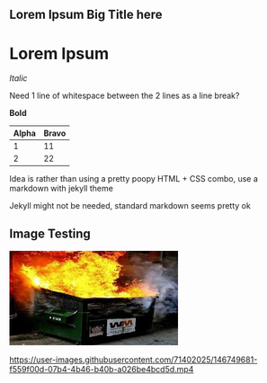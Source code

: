 ## Lorem Ipsum Big Title here

# Lorem Ipsum

*Italic*

Need 1 line of whitespace between the 2 lines as a line break?

**Bold**

| Alpha | Bravo
|---|---|
|1|11
|2|22

Idea is rather than using a pretty poopy HTML + CSS combo, use a markdown with jekyll theme

Jekyll might not be needed, standard markdown seems pretty ok

## Image Testing

![Insert alt text here](/dumpsterfire.jpg)



https://user-images.githubusercontent.com/71402025/146749681-f559f00d-07b4-4b46-b40b-a026be4bcd5d.mp4



